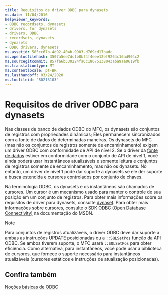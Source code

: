 ```yaml
---
title: Requisitos de driver ODBC para dynasets
ms.date: 11/04/2016
helpviewer_keywords:
- ODBC recordsets, dynasets
- drivers, for dynasets
- drivers, ODBC
- recordsets, dynasets
- dynasets
- ODBC drivers, dynasets
ms.assetid: 585cc67b-4d92-404b-9903-d769cd17badc
ms.openlocfilehash: 3507a5ee7dcfb8bf4f4eee12ef9264c16ad904c2
ms.sourcegitcommit: 857fa6b530224fa6c18675138043aba9aa0619fb
ms.translationtype: MT
ms.contentlocale: pt-BR
ms.lasthandoff: 03/24/2020
ms.locfileid: "80213103"
---
```

# <a name="odbc-driver-requirements-for-dynasets"></a>Requisitos de driver ODBC para dynasets

Nas classes de banco de dados ODBC do MFC, os dynasets são conjuntos de registros com propriedades dinâmicas; Eles permanecem sincronizados com a fonte de dados de determinadas maneiras. Os dynasets do MFC (mas não os conjuntos de registros somente de encaminhamento) exigem um driver ODBC com conformidade de API de nível 2. Se o driver da [fonte de dados](../../data/odbc/data-source-odbc.md) estiver em conformidade com o conjunto de API de nível 1, você ainda poderá usar instantâneos atualizáveis e somente leitura e conjuntos de registros somente de encaminhamento, mas não os dynasets. No entanto, um driver de nível 1 pode dar suporte a dynasets se ele der suporte a busca estendida e cursores controlados por conjunto de chaves.

Na terminologia ODBC, os dynasets e os instantâneos são chamados de cursores. Um cursor é um mecanismo usado para manter o controle de sua posição em um conjunto de registros. Para obter mais informações sobre os requisitos de driver para dynasets, consulte [dynaset](../../data/odbc/dynaset.md). Para obter mais informações sobre cursores, consulte o SDK [ODBC (Open Database Connectivity)](/sql/odbc/microsoft-open-database-connectivity-odbc) na documentação do MSDN.

> [!NOTE]
>  Para conjuntos de registros atualizáveis, o driver ODBC deve dar suporte a ambas as instruções UPDATE posicionadas ou a `::SQLSetPos` função da API ODBC. Se ambos tiverem suporte, o MFC usará `::SQLSetPos` para obter eficiência. Como alternativa, para instantâneos, você pode usar a biblioteca de cursores, que fornece o suporte necessário para instantâneos atualizáveis (cursores estáticos e instruções de atualização posicionadas).

## <a name="see-also"></a>Confira também

[Noções básicas de ODBC](../../data/odbc/odbc-basics.md)
